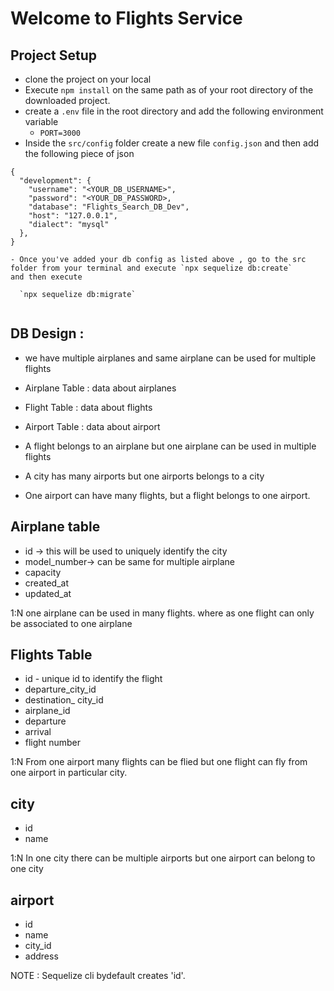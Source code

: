 
<!-- We are doing role based development. - src/
index.js //server
models/
controllers/
middlewares/
services/
utils/
config/

    - tests/ [later]

In feature based you have separate models,controllers for each service.

Environment variables -> these are dynamic-named value that can affect the running process.
You can store these variables in the environment. Suppose PORT can change in our project as per req.Therefore, we can setup it as env variable.

- In your project create a new file as .env
- Inside that file you can write any variable.
- Now You need to require the package.

* we you require , try to require things of similar types.

* sequelize -> is the ORM for server.
* mysql2 -> is required to connect to sequelize.
* you need to configure the sequelize orm -> you can use sequelize-cli.

- npx sequelize init
- npx sequelize db:create -->

# Welcome to Flights Service

## Project Setup

- clone the project on your local
- Execute `npm install` on the same path as of your root directory of the downloaded project.
- create a `.env` file in the root directory and add the following environment variable
  - `PORT=3000`
- Inside the `src/config` folder create a new file `config.json` and then add the following piece of json

```
{
  "development": {
    "username": "<YOUR_DB_USERNAME>",
    "password": "<YOUR_DB_PASSWORD>,
    "database": "Flights_Search_DB_Dev",
    "host": "127.0.0.1",
    "dialect": "mysql"
  },
}

```

```
- Once you've added your db config as listed above , go to the src folder from your terminal and execute `npx sequelize db:create`
and then execute

  `npx sequelize db:migrate`
 
```

## DB Design : 

  - we have multiple airplanes and same airplane can be used for multiple flights
  
  - Airplane Table : data about airplanes
  - Flight Table :  data about flights
  - Airport Table : data about airport

  - A flight belongs to an airplane but one airplane can be used in multiple flights
  - A city has many airports but one airports belongs to a city
  - One airport can have many flights, but a flight belongs to one airport.



## Airplane table 

  - id -> this will be used to uniquely identify the city
  - model_number-> can be same for multiple airplane
  - capacity
  - created_at
  - updated_at

1:N 
one airplane can be used in many flights. 
where as one flight can only be associated to one airplane



## Flights Table 

  - id - unique id to identify the flight
  - departure_city_id
  - destination_ city_id
  - airplane_id
  - departure
  - arrival
  - flight number

1:N
From one airport many flights can be flied but one flight can fly from one airport in particular city.


## city
  - id
  - name


1:N
In one city there can be multiple airports but one airport can belong to one city

## airport 
  - id 
  - name
  - city_id
  - address  


NOTE : Sequelize cli bydefault creates 'id'.  
